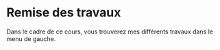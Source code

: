# Remise des travaux

Dans le cadre de ce cours, vous trouverez mes différents travaux dans le menu de gauche. 
